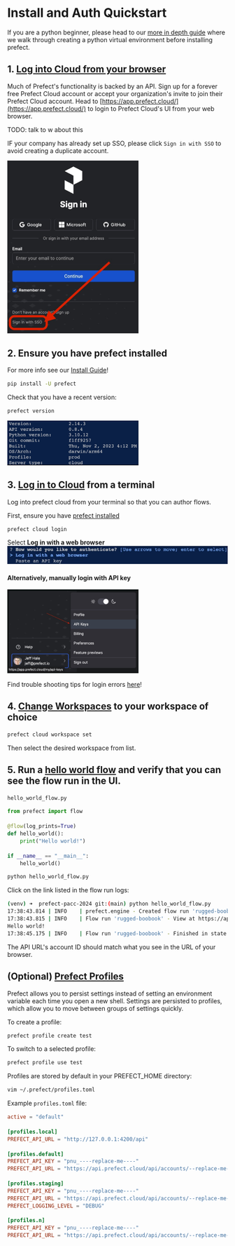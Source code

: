 # Install and Auth Quickstart
If you are a python beginner, please head to our [more in depth guide](getting_started_for_python_beginners.md) where we walk through creating a python virtual environment before installing prefect.

## 1. [Log into Cloud from your browser](https://app.prefect.cloud/)
Much of Prefect's functionality is backed by an API. Sign up for a forever free Prefect Cloud account or accept your organization's invite to join their Prefect Cloud account. Head to [https://app.prefect.cloud/](https://app.prefect.cloud/) to login to Prefect Cloud's UI from your web browser.

TODO: talk to w about this

IF your company has already set up SSO, please click `Sign in with SSO` to avoid creating a duplicate account.

<img src="images/sso_login_button.png" width="300"/>

## 2. Ensure you have prefect installed
For more info see our [Install Guide](https://docs.prefect.io/latest/getting-started/installation/)!

```bash
pip install -U prefect 
```
Check that you have a recent version:
```bash
prefect version
```

<img src="images/output_prefect_version.png" width="300"/>

## 3. [Log in to Cloud](https://docs.prefect.io/latest/cloud/connecting/#log-into-prefect-cloud-from-a-terminal) from a terminal
Log into prefect cloud from your terminal so that you can author flows.

First, ensure you have [prefect installed](install_prefect.md)

```bash
prefect cloud login
```
Select **Log in with a web browser**
![Alt text](images/login_with_wbrowser.png)

#### Alternatively, manually login with API key

<img src="images/get_api_key.png" width="300"/>

Find trouble shooting tips for login errors [here](https://docs.prefect.io/latest/cloud/connecting/#prefect-cloud-login-errors)!


## 4. [Change Workspaces](https://docs.prefect.io/latest/cloud/connecting/#change-workspaces) to your workspace of choice
```bash
prefect cloud workspace set
```
Then select the desired workspace from list.

## 5. Run a [hello world flow](hello_world_flow.py) and verify that you can see the flow run in the UI.

`hello_world_flow.py`
```python
from prefect import flow

@flow(log_prints=True)
def hello_world():
    print("Hello world!")

if __name__ == "__main__":
    hello_world()
```

```bash
python hello_world_flow.py
```

Click on the link listed in the flow run logs:
```bash
(venv) ➜  prefect-pacc-2024 git:(main) python hello_world_flow.py 
17:38:43.814 | INFO    | prefect.engine - Created flow run 'rugged-boobook' for flow 'hello-world'
17:38:43.815 | INFO    | Flow run 'rugged-boobook' - View at https://app.prefect.cloud/account/---/workspace/---
Hello world!
17:38:45.175 | INFO    | Flow run 'rugged-boobook' - Finished in state Completed()
```

The API URL's account ID should match what you see in the URL of your browser.

## (Optional) [Prefect Profiles](https://docs.prefect.io/latest/guides/settings/#configuration-profiles)
Prefect allows you to persist settings instead of setting an environment variable each time you open a new shell. Settings are persisted to profiles, which allow you to move between groups of settings quickly.

To create a profile:
```bash
prefect profile create test
```

To switch to a selected profile:
```bash
prefect profile use test
```

Profiles are stored by default in your PREFECT_HOME directory:
```bash
vim ~/.prefect/profiles.toml
```

Example `profiles.toml` file:

```toml
active = "default"

[profiles.local]
PREFECT_API_URL = "http://127.0.0.1:4200/api"

[profiles.default]
PREFECT_API_KEY = "pnu_----replace-me----"
PREFECT_API_URL = "https://api.prefect.cloud/api/accounts/--replace-me--/workspaces/--replace-me--"

[profiles.staging]
PREFECT_API_KEY = "pnu_----replace-me----"
PREFECT_API_URL = "https://api.prefect.cloud/api/accounts/--replace-me--/workspaces/--staging-workspace-replace-me--"
PREFECT_LOGGING_LEVEL = "DEBUG"

[profiles.n]
PREFECT_API_KEY = "pnu_----replace-me----"
PREFECT_API_URL = "https://api.prefect.cloud/api/accounts/--replace-me--/workspaces/--n-workspace-replace-me--"
```
